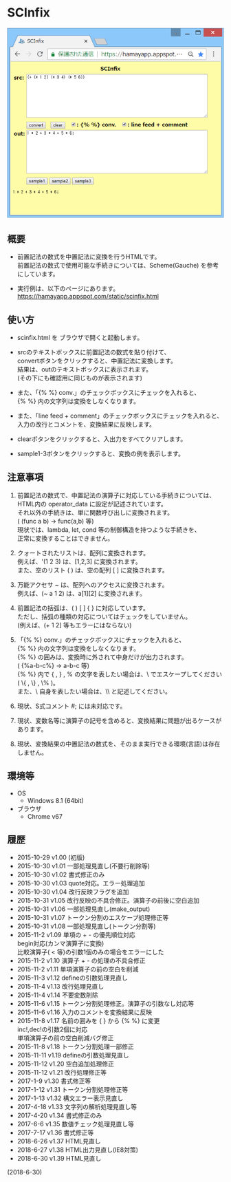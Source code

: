 # SCInfix

![image](image.png)

## 概要
- 前置記法の数式を中置記法に変換を行うHTMLです。  
  前置記法の数式で使用可能な手続きについては、Scheme(Gauche) を参考にしています。

- 実行例は、以下のページにあります。  
  https://hamayapp.appspot.com/static/scinfix.html


## 使い方
- scinfix.html を ブラウザで開くと起動します。

- srcのテキストボックスに前置記法の数式を貼り付けて、  
  convertボタンをクリックすると、中置記法に変換します。  
  結果は、outのテキストボックスに表示されます。  
  (その下にも確認用に同じものが表示されます)

- また、「{% %} conv.」のチェックボックスにチェックを入れると、  
  {% %} 内の文字列は変換をしなくなります。

- また、「line feed + comment」のチェックボックスにチェックを入れると、  
  入力の改行とコメントを、変換結果に反映します。

- clearボタンをクリックすると、入出力をすべてクリアします。

- sample1-3ボタンをクリックすると、変換の例を表示します。


## 注意事項
1. 前置記法の数式で、中置記法の演算子に対応している手続きについては、  
   HTML内の operator_data に設定が記述されています。  
   それ以外の手続きは、単に関数呼び出しに変換されます。  
   ( (func a b) → func(a,b) 等)  
   現状では、lambda, let, cond 等の制御構造を持つような手続きを、  
   正常に変換することはできません。

2. クォートされたリストは、配列に変換されます。  
   例えば、'(1 2 3) は、[1,2,3] に変換されます。  
   また、空のリスト ( ) は、空の配列 [ ] に変換されます。

3. 万能アクセサ ~ は、配列へのアクセスに変換されます。  
   例えば、(~ a 1 2) は、a[1][2] に変換されます。

4. 前置記法の括弧は、( ) [ ] { } に対応しています。  
   ただし、括弧の種類の対応についてはチェックをしていません。  
   (例えば、(+ 1 2] 等もエラーにはならない)

5. 「{% %} conv.」のチェックボックスにチェックを入れると、  
   {% %} 内の文字列は変換をしなくなります。  
   {% %} の囲みは、変換時に外されて中身だけが出力されます。  
   ( {%a-b-c%} → a-b-c 等)  
   {% %} 内で { , } , % の文字を表したい場合は、\\ でエスケープしてください( \\{ , \\} , \\% )。  
   また、\\ 自身を表したい場合は、\\\\ と記述してください。

6. 現状、S式コメント #; には未対応です。

7. 現状、変数名等に演算子の記号を含めると、変換結果に問題が出るケースがあります。

8. 現状、変換結果の中置記法の数式を、そのまま実行できる環境(言語)は存在しません。


## 環境等
- OS
  - Windows 8.1 (64bit)
- ブラウザ
  - Chrome v67

## 履歴
- 2015-10-29 v1.00 (初版)
- 2015-10-30 v1.01 一部処理見直し(不要行削除等)
- 2015-10-30 v1.02 書式修正のみ
- 2015-10-30 v1.03 quote対応。エラー処理追加
- 2015-10-30 v1.04 改行反映フラグを追加
- 2015-10-31 v1.05 改行反映の不具合修正。演算子の前後に空白追加
- 2015-10-31 v1.06 一部処理見直し(make_output)
- 2015-10-31 v1.07 トークン分割のエスケープ処理修正等
- 2015-10-31 v1.08 一部処理見直し(トークン分割等)
- 2015-11-2  v1.09 単項の + - の優先順位対応  
  begin対応(カンマ演算子に変換)  
  比較演算子( < 等)の引数1個のみの場合をエラーにした
- 2015-11-2  v1.10 演算子 + - の処理の不具合修正
- 2015-11-2  v1.11 単項演算子の前の空白を削減
- 2015-11-3  v1.12 defineの引数処理見直し
- 2015-11-4  v1.13 改行処理見直し
- 2015-11-4  v1.14 不要変数削除
- 2015-11-6  v1.15 トークン分割処理修正。演算子の引数なし対応等
- 2015-11-6  v1.16 入力のコメントを変換結果に反映
- 2015-11-8  v1.17 名前の囲みを { } から {% %} に変更  
  inc!,dec!の引数2個に対応  
  単項演算子の前の空白削減バグ修正
- 2015-11-8  v1.18 トークン分割処理一部修正
- 2015-11-11 v1.19 defineの引数処理見直し
- 2015-11-12 v1.20 空白追加処理修正
- 2015-11-12 v1.21 改行処理修正等
- 2017-1-9   v1.30 書式修正等
- 2017-1-12  v1.31 トークン分割処理修正等
- 2017-1-13  v1.32 構文エラー表示見直し
- 2017-4-18  v1.33 文字列の解析処理見直し等
- 2017-4-20  v1.34 書式修正のみ
- 2017-6-6   v1.35 数値チェック処理見直し等
- 2017-7-17  v1.36 書式修正等
- 2018-6-26  v1.37 HTML見直し
- 2018-6-27  v1.38 HTML出力見直し(IE8対策)
- 2018-6-30  v1.39 HTML見直し


(2018-6-30)
